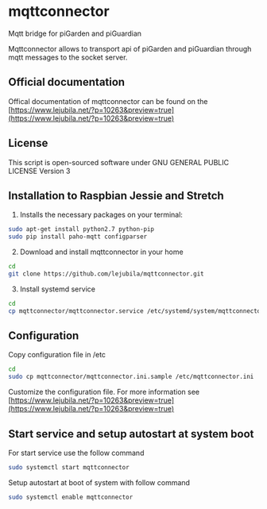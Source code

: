 # mqttconnector
Mqtt bridge for piGarden and piGuardian

Mqttconnector allows to transport api of piGarden and piGuardian through mqtt messages to the socket server.

## Official documentation 

Offical documentation of mqttconnector can be found on the [https://www.lejubila.net/?p=10263&preview=true](https://www.lejubila.net/?p=10263&preview=true)

## License

This script is open-sourced software under GNU GENERAL PUBLIC LICENSE Version 3

## Installation to Raspbian Jessie and Stretch

1) Installs the necessary packages on your terminal:

``` bash
sudo apt-get install python2.7 python-pip
sudo pip install paho-mqtt configparser
```

2) Download and install mqttconnector in your home

``` bash
cd
git clone https://github.com/lejubila/mqttconnector.git
```

3) Install systemd service

``` bash
cd
cp mqttconnector/mqttconnector.service /etc/systemd/system/mqttconnector.service
```

## Configuration

Copy configuration file in /etc

```bash
cd
sudo cp mqttconnector/mqttconnector.ini.sample /etc/mqttconnector.ini
```

Customize the configuration file. 
For more information see [https://www.lejubila.net/?p=10263&preview=true](https://www.lejubila.net/?p=10263&preview=true)

## Start service and setup autostart at system boot 

For start service use the follow command

``` bash
sudo systemctl start mqttconnector
```

Setup autostart at boot of system with follow command

``` bash
sudo systemctl enable mqttconnector
```



